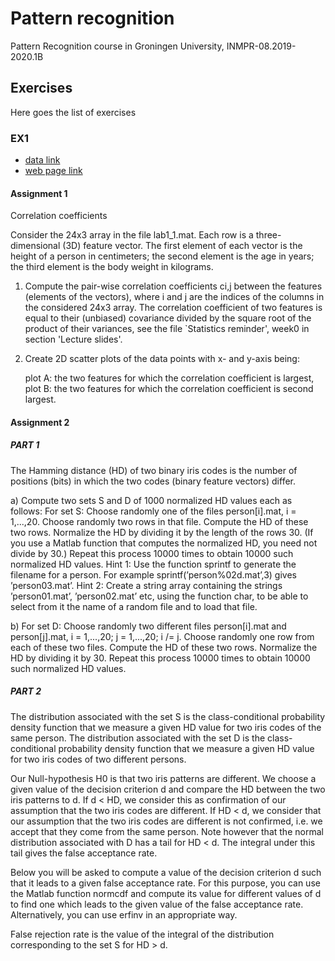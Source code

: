 # Pattern recognition 

Pattern Recognition course in Groningen University, INMPR-08.2019-2020.1B

## Exercises

Here goes the list of exercises

### EX1
- [data link](https://nestor.rug.nl/bbcswebdav/pid-9602002-dt-content-rid-17708239_2/xid-17708239_2)
- [web page link](https://nestor.rug.nl/webapps/blackboard/content/listContent.jsp?course_id=_388922_1&content_id=_9601958_1)

#### Assignment 1

Correlation coefficients

Consider the 24x3 array in the file lab1_1.mat. Each row is a three-dimensional (3D) feature vector. The first element of each vector is the height of a person in centimeters; the second element is the age in years; the third element is the body weight in kilograms.

1. Compute the pair-wise correlation coefficients ci,j between the features (elements of the vectors), where i and j are the indices of the columns in the considered 24x3 array. The correlation coefficient of two features is equal to their (unbiased) covariance divided by the square root of the product of their variances, see the file `Statistics reminder', week0 in section 'Lecture slides'.

2. Create 2D scatter plots of the data points with x- and y-axis being:

    plot A: the two features for which the correlation coefficient is largest,
    plot B: the two features for which the correlation coefficient is second largest.

#### Assignment 2


##### PART 1
The Hamming distance (HD) of two binary iris codes is the number of positions (bits) in which the two codes (binary feature vectors) differ.

a) Compute two sets S and D of 1000 normalized HD values each as follows:
For set S: Choose randomly one of the files person[i].mat, i = 1,...,20. Choose randomly two rows in that file. Compute the HD of these two rows. Normalize the HD by dividing it by the length of the rows 30. (If you use a Matlab function that computes the normalized HD, you need not divide by 30.) Repeat this process 10000 times to obtain 10000 such normalized HD values.
Hint 1: Use the function sprintf to generate the filename for a person. For example sprintf(’person%02d.mat’,3) gives ’person03.mat’.
Hint 2: Create a string array containing the strings ’person01.mat’, ’person02.mat’ etc, using the function char, to be able to select from it the name of a random file and to load that file.

b) For set D: Choose randomly two different files person[i].mat and person[j].mat, i = 1,...,20; j = 1,...,20; i /= j. Choose randomly one row from each of these two files. Compute the HD of these two rows. Normalize the HD by dividing it by 30. Repeat this process 10000 times to obtain 10000 such normalized HD values.

##### PART 2
The distribution associated with the set S is the class-conditional probability density function that we measure a given HD value for two iris codes of the same person. The distribution associated with the set D is the class-conditional probability density function that we measure a given HD value for two iris codes of two different persons.

Our Null-hypothesis H0 is that two iris patterns are different. We choose a given value of the decision criterion d and compare the HD between the two iris patterns to d. If d < HD, we consider this as confirmation of our assumption that the two iris codes are different. If HD < d, we consider that our assumption that the two iris codes are different is not confirmed, i.e. we accept that they come from the same person. Note however that the normal distribution associated with D has a tail for HD < d. The integral under this tail gives the false acceptance rate.

Below you will be asked to compute a value of the decision criterion d such that it leads to a given false acceptance rate. For this purpose, you can use the Matlab function normcdf and compute its value for different values of d to find one which leads to the given value of the false acceptance rate. Alternatively, you can use erfinv in an appropriate way.

False rejection rate is the value of the integral of the distribution corresponding to the set S for HD > d.
